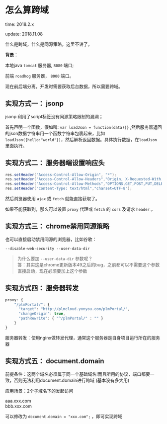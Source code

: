 # 怎么算跨域

time: 2018.2.x

update: 2018.11.08

什么是跨域，什么是同源策略，这里不讲了。

**背景**：

本地java `tomcat` 服务器, `8080` 端口;

前端 `roadhog` 服务器， `8000` 端口。

现在前后端分离，开发时需要获取后台数据，所以需要跨域。

## 实现方式一： jsonp

jsonp 利用了script标签没有同源策略限制的漏洞；

首先声明一个函数，假如叫: `var loadJson = function(data){}` ,然后服务器返回的json数据字符串用一个函数字符串包裹起来，比如 `loadJson({hello:"world"})`，然后解析返回数据。具体执行数据，在`loadJson` 里面执行。

## 实现方式二： 服务器端设置响应头

```java
res.setHeader("Access-Control-Allow-Origin", "*");
res.setHeader("Access-Control-Allow-Headers","Origin, X-Requested-With, Content-Type, Accept");
res.setHeader("Access-Control-Allow-Methods","OPTIONS,GET,POST,PUT,DELETE");
res.setHeader("Content-Type: text/html","charset=UTF-8");
```

然后浏览器使用 `ajax` 或 `fetch` 就能直接获取了。

如果不能获取到，那么可以设置 `proxy` 代理或 `fetch` 的 `cors` 及请求 `header` 。

## 实现方式三： chrome禁用同源策略

也可以直接启动禁用同源的浏览器，比如谷歌：

`--disable-web-security --user-data-dir`

> 为什么要加 `--user-data-dir` 参数呢？  
> 答：其实这是chrome更新版本49之后的bug，之前都可以不需要这个参数直接启动，现在必须要加上这个参数

## 实现方式四： 服务器转发

```javascript
proxy: {
    "/plmPortal/": {
      "target": "http://plmcloud.yonyou.com/plmPortal/",
      "changeOrigin": true,
      "pathRewrite": { "^/plmPortal/" : "" }
    }
}
```

服务器转发：使用nginx做转发代理，通常这个服务器是自身项目运行所在的服务器

## 实现方式五： document.domain

前提条件：这两个域名必须属于同一个基础域名!而且所用的协议，端口都要一致，否则无法利用document.domain进行跨域 (基本没有多大用)

应用场景：2个子域名下的发起访问

aaa.xxx.com  
bbb.xxx.com

可以修改为 `document.domain = "xxx.com";` ，即可实现跨域
